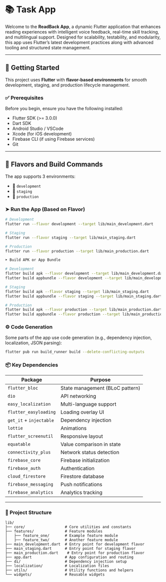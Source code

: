 # 📚 Task App

Welcome to the **ReadBack App**, a dynamic Flutter application that enhances reading experiences with intelligent voice feedback, real-time skill tracking, and multilingual support. Designed for scalability, testability, and modularity, this app uses Flutter’s latest development practices along with advanced tooling and structured state management.

---

## 🚀 Getting Started

This project uses **Flutter** with **flavor-based environments** for smooth development, staging, and production lifecycle management.

### ✅ Prerequisites

Before you begin, ensure you have the following installed:

- Flutter SDK (>= 3.0.0)
- Dart SDK
- Android Studio / VSCode
- Xcode (for iOS development)
- Firebase CLI (if using Firebase services)
- Git

---

## 🧪 Flavors and Build Commands

The app supports 3 environments:

- 🔧 `development`
- 🚧 `staging`
- 🚀 `production`

### ➤ Run the App (Based on Flavor)

```bash
# Development
flutter run --flavor development --target lib/main_development.dart

# Staging
flutter run --flavor staging --target lib/main_staging.dart

# Production
flutter run --flavor production --target lib/main_production.dart

➤ Build APK or App Bundle

# Development
flutter build apk --flavor development --target lib/main_development.dart
flutter build appbundle --flavor development --target lib/main_development.dart

# Staging
flutter build apk --flavor staging --target lib/main_staging.dart
flutter build appbundle --flavor staging --target lib/main_staging.dart

# Production
flutter build apk --flavor production --target lib/main_production.dart
flutter build appbundle --flavor production --target lib/main_production.dart


```
### ⚙️ Code Generation
Some parts of the app use code generation (e.g., dependency injection, localization, JSON parsing):
```bash
flutter pub run build_runner build --delete-conflicting-outputs
```
### 📦 Key Dependencies
| Package                 | Purpose                         |
| ----------------------- |---------------------------------|
| `flutter_bloc`          | State management (BLoC pattern) |
| `dio`                   | API networking                  |
| `easy_localization`     | Multi-language support          |
| `flutter_easyloading`   | Loading overlay UI              |
| `get_it` + `injectable` | Dependency injection            |
| `lottie`                | Animations                      |
| `flutter_screenutil`    | Responsive layout               |
| `equatable`             | Value comparison in state       |
| `connectivity_plus`     | Network status detection        |
| `firebase_core`         | Firebase initialization         |
| `firebase_auth`         | Authentication                  |
| `cloud_firestore`       | Firestore database              |
| `firebase_messaging`    | Push notifications              |
| `firebase_analytics`    | Analytics tracking              |
 -------------------------------------------------------------
### 📂 Project Structure
```plaintext
lib/
├── core/                  # Core utilities and constants
├── features/              # Feature modules
│   ├── feature_one/       # Example feature module
│   ├── feature_two/       # Another feature module
├── main_development.dart  # Entry point for development flavor
├── main_staging.dart      # Entry point for staging flavor
├── main_production.dart    # Entry point for production flavor
├── app.dart               # App configuration and routing
├── di/                    # Dependency injection setup
├── localization/          # Localization files
├── utils/                 # Utility functions and helpers
└── widgets/               # Reusable widgets
```